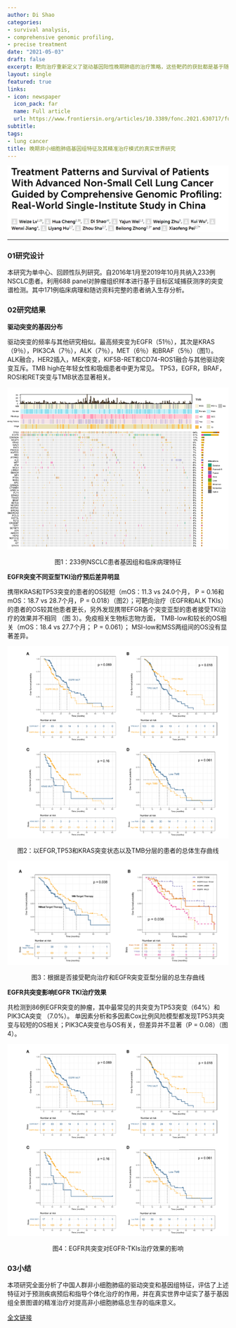 ```yaml
---
author: Di Shao
categories:
- survival analysis,
- comprehensive genomic profiling,
- precise treatment
date: "2021-05-03"
draft: false
excerpt: 靶向治疗重新定义了驱动基因阳性晚期肺癌的治疗策略，这些靶药的获批都是基于随机对照试验（RCT）的结果。药物在RCT定义的理想人群中有效，但这些药物在实际临床实践中的有效性有待进一步验证。 真实世界研究（RWS）总结临床患者的诊断和治疗数据，能够提供精确的药物干预的临床证据，因此能够克服RCT针对特定患者的不足之处。
layout: single
featured: true
links:
- icon: newspaper
  icon_pack: far
  name: Full article
  url: https://www.frontiersin.org/articles/10.3389/fonc.2021.630717/full
subtitle: 
tags:
- lung cancer
title: 晚期非小细胞肺癌基因组特征及其精准治疗模式的真实世界研究
---
```


![](fig0.png)

---

### 01研究设计

本研究为单中心、回顾性队列研究。自2016年1月至2019年10月共纳入233例NSCLC患者。利用688 panel对肿瘤组织样本进行基于目标区域捕获测序的突变谱检测。其中171例临床病理和随访资料完整的患者纳入生存分析。

### 02研究结果

**驱动突变的基因分布**

驱动突变的频率与其他研究相似。最高频突变为EGFR（51％），其次是KRAS（9％），PIK3CA（7％），ALK（7％），MET（6％）和BRAF（5％）（图1）。ALK融合，HER2插入，MEK突变，KIF5B-RET和CD74-ROS1融合与其他驱动突变互斥。TMB high在年轻女性和吸烟患者中更为常见。 TP53，EGFR，BRAF，ROSI和RET突变与TMB状态显著相关。

![](fig1.png "图1：233例NSCLC患者基因组和临床病理特征")
<center>图1：233例NSCLC患者基因组和临床病理特征</center>

**EGFR突变不同亚型TKI治疗预后差异明显**

携带KRAS和TP53突变的患者的OS较短（mOS：11.3 vs 24.0个月， P = 0.16和mOS：18.7 vs 28.7个月，P = 0.018）（图2）；可靶向治疗（EGFR和ALK TKIs）的患者的OS较其他患者更长，另外发现携带EFGR各个突变亚型的患者接受TKI治疗的效果并不相同 （图 3）。免疫相关生物标志物方面， TMB-low和较长的OS相关（mOS：18.4 vs 27.7个月； P = 0.061）； MSI-low和MSS两组间的OS没有显著差异。

![](fig2.png "图2：以EFGR,TP53和KRAS突变状态以及TMB分层的患者的总体生存曲线")
<center>图2：以EFGR,TP53和KRAS突变状态以及TMB分层的患者的总体生存曲线</center>

![](fig3.png "图3：根据是否接受靶向治疗和EGFR突变亚型分层的总生存曲线")
<center>图3：根据是否接受靶向治疗和EGFR突变亚型分层的总生存曲线</center>

**EGFR共突变影响EGFR TKI治疗效果**

共检测到86例EGFR突变的肿瘤，其中最常见的共突变为TP53突变（64%）和PIK3CA突变 （7.0%）。 单因素分析和多因素Cox比例风险模型都发现TP53共突变与较短的OS相关；PIK3CA突变也与OS有关，但差异并不显著（P = 0.08）（图4）。



![](fig2.png "图4：EGFR共突变对EGFR-TKIs治疗效果的影响")
<center>图4：EGFR共突变对EGFR-TKIs治疗效果的影响</center>

### 03小结


本项研究全面分析了中国人群非小细胞肺癌的驱动突变和基因组特征，评估了上述特征对于预测疾病预后和指导个体化治疗的作用，并在真实世界中证实了基于基因组全景图谱的精准治疗对提高非小细胞肺癌总生存的临床意义。

[全文链接](https://www.frontiersin.org/articles/10.3389/fonc.2021.630717/full)

